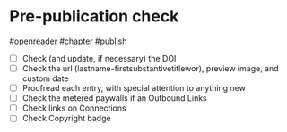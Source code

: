 # Pre-publication check

#openreader #chapter #publish

- [ ] Check (and update, if necessary) the DOI
- [ ] Check the url (lastname-firstsubstantivetitlewor), preview image, and custom date
- [ ] Proofread each entry, with special attention to anything new
- [ ] Check the metered paywalls if an Outbound Links
- [ ] Check links on Connections
- [ ] Check Copyright badge
